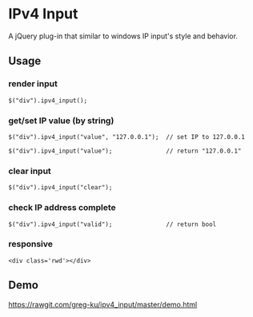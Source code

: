 # IPv4 Input

A jQuery plug-in that similar to windows IP input's style and behavior.

## Usage

### render input

```
$("div").ipv4_input();
```

### get/set IP value (by string)

```
$("div").ipv4_input("value", "127.0.0.1");	// set IP to 127.0.0.1

$("div").ipv4_input("value");				// return "127.0.0.1"
```

### clear input

```
$("div").ipv4_input("clear");
```

### check IP address complete

```
$("div").ipv4_input("valid");				// return bool
```

### responsive

```
<div class='rwd'></div>
```


## Demo

https://rawgit.com/greg-ku/ipv4_input/master/demo.html
